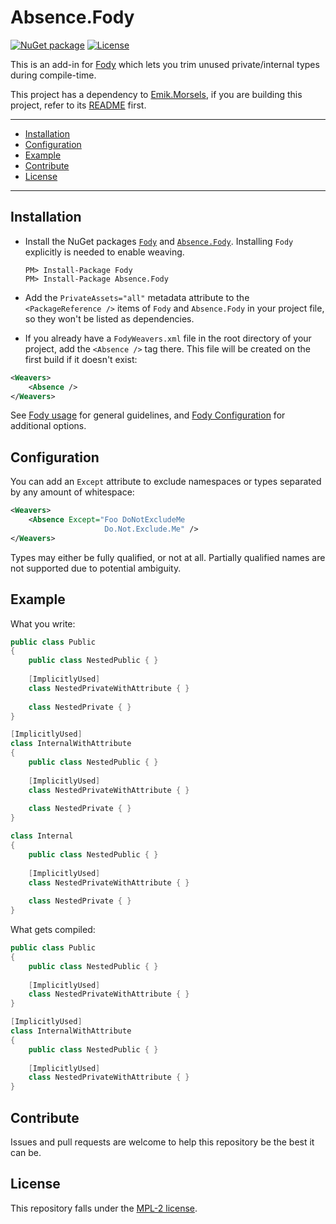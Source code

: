 # Absence.Fody

[![NuGet package](https://img.shields.io/nuget/v/Absence.Fody.svg?color=50fa7b&logo=NuGet&style=for-the-badge)](https://www.nuget.org/packages/Absence.Fody)
[![License](https://img.shields.io/github/license/Emik03/Absence.Fody.svg?color=6272a4&style=for-the-badge)](https://github.com/Emik03/Absence.Fody/blob/main/LICENSE)

This is an add-in for [Fody](https://github.com/Fody/Fody) which lets you trim unused private/internal types during compile-time.

This project has a dependency to [Emik.Morsels](https://github.com/Emik03/Emik.Morsels), if you are building this project, refer to its [README](https://github.com/Emik03/Emik.Morsels/blob/main/README.md) first.

---

- [Installation](#installation)
- [Configuration](#configuration)
- [Example](#example)
- [Contribute](#contribute)
- [License](#license)

---

## Installation

- Install the NuGet packages [`Fody`](https://www.nuget.org/packages/Fody) and [`Absence.Fody`](https://www.nuget.org/packages/Absence.Fody). Installing `Fody` explicitly is needed to enable weaving.

  ```
  PM> Install-Package Fody
  PM> Install-Package Absence.Fody
  ```

- Add the `PrivateAssets="all"` metadata attribute to the `<PackageReference />` items of `Fody` and `Absence.Fody` in your project file, so they won't be listed as dependencies.

- If you already have a `FodyWeavers.xml` file in the root directory of your project, add the `<Absence />` tag there. This file will be created on the first build if it doesn't exist:

```xml
<Weavers>
    <Absence />
</Weavers>
```

See [Fody usage](https://github.com/Fody/Home/blob/master/pages/usage.md) for general guidelines, and [Fody Configuration](https://github.com/Fody/Home/blob/master/pages/configuration.md) for additional options.

## Configuration

You can add an `Except` attribute to exclude namespaces or types separated by any amount of whitespace:

```xml
<Weavers>
    <Absence Except="Foo DoNotExcludeMe
                     Do.Not.Exclude.Me" />
</Weavers>
```

Types may either be fully qualified, or not at all. Partially qualified names are not supported due to potential ambiguity.

## Example

What you write:

```csharp
public class Public 
{
    public class NestedPublic { }
    
    [ImplicitlyUsed]
    class NestedPrivateWithAttribute { }
    
    class NestedPrivate { }
}

[ImplicitlyUsed]
class InternalWithAttribute
{
    public class NestedPublic { }
    
    [ImplicitlyUsed]
    class NestedPrivateWithAttribute { }
    
    class NestedPrivate { }
}

class Internal 
{
    public class NestedPublic { }
    
    [ImplicitlyUsed]
    class NestedPrivateWithAttribute { }
    
    class NestedPrivate { }
}
```

What gets compiled:

```csharp
public class Public 
{
    public class NestedPublic { }
    
    [ImplicitlyUsed]
    class NestedPrivateWithAttribute { }
}

[ImplicitlyUsed]
class InternalWithAttribute
{
    public class NestedPublic { }
    
    [ImplicitlyUsed]
    class NestedPrivateWithAttribute { }
}
```

## Contribute

Issues and pull requests are welcome to help this repository be the best it can be.

## License

This repository falls under the [MPL-2 license](https://www.mozilla.org/en-US/MPL/2.0/).
